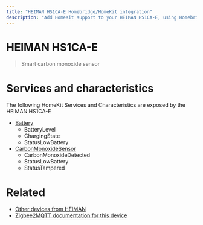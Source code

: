 ```yaml
---
title: "HEIMAN HS1CA-E Homebridge/HomeKit integration"
description: "Add HomeKit support to your HEIMAN HS1CA-E, using Homebridge, Zigbee2MQTT and homebridge-z2m."
---
```

<!---
This file has been GENERATED using src/docgen/docgen.ts
DO NOT EDIT THIS FILE MANUALLY!
-->
# HEIMAN HS1CA-E
> Smart carbon monoxide sensor


# Services and characteristics
The following HomeKit Services and Characteristics are exposed by
the HEIMAN HS1CA-E

* [Battery](../../battery.md)
  * BatteryLevel
  * ChargingState
  * StatusLowBattery
* [CarbonMonoxideSensor](../../sensors.md)
  * CarbonMonoxideDetected
  * StatusLowBattery
  * StatusTampered


# Related
* [Other devices from HEIMAN](../index.md#heiman)
* [Zigbee2MQTT documentation for this device](https://www.zigbee2mqtt.io/devices/HS1CA-E.html)